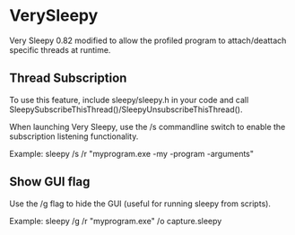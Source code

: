 VerySleepy
==========

Very Sleepy 0.82 modified to allow the profiled program to attach/deattach specific threads at runtime.

Thread Subscription
-------------------

To use this feature, include sleepy/sleepy.h in your code and call SleepySubscribeThisThread()/SleepyUnsubscribeThisThread().

When launching Very Sleepy, use the /s commandline switch to enable the subscription listening functionality.

Example: sleepy /s /r "myprogram.exe -my -program -arguments"


Show GUI flag
-------------

Use the /g flag to hide the GUI (useful for running sleepy from scripts).

Example: sleepy /g /r "myprogram.exe" /o capture.sleepy


